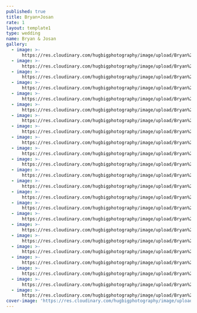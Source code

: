 ```yaml
---
published: true
title: Bryan+Josan
rate: 1
layout: template1
type: wedding
name: Bryan & Josan
gallery:
  - image: >-
      https://res.cloudinary.com/hugbigphotography/image/upload/Bryan%2BJosan/2.jpg
  - image: >-
      https://res.cloudinary.com/hugbigphotography/image/upload/Bryan%2BJosan/3.jpg
  - image: >-
      https://res.cloudinary.com/hugbigphotography/image/upload/Bryan%2BJosan/4.jpg
  - image: >-
      https://res.cloudinary.com/hugbigphotography/image/upload/Bryan%2BJosan/5.jpg
  - image: >-
      https://res.cloudinary.com/hugbigphotography/image/upload/Bryan%2BJosan/6.jpg
  - image: >-
      https://res.cloudinary.com/hugbigphotography/image/upload/Bryan%2BJosan/7.jpg
  - image: >-
      https://res.cloudinary.com/hugbigphotography/image/upload/Bryan%2BJosan/8.jpg
  - image: >-
      https://res.cloudinary.com/hugbigphotography/image/upload/Bryan%2BJosan/9.jpg
  - image: >-
      https://res.cloudinary.com/hugbigphotography/image/upload/Bryan%2BJosan/10.jpg
  - image: >-
      https://res.cloudinary.com/hugbigphotography/image/upload/Bryan%2BJosan/11.jpg
  - image: >-
      https://res.cloudinary.com/hugbigphotography/image/upload/Bryan%2BJosan/12.jpg
  - image: >-
      https://res.cloudinary.com/hugbigphotography/image/upload/Bryan%2BJosan/13.jpg
  - image: >-
      https://res.cloudinary.com/hugbigphotography/image/upload/Bryan%2BJosan/14.jpg
  - image: >-
      https://res.cloudinary.com/hugbigphotography/image/upload/Bryan%2BJosan/15.jpg
  - image: >-
      https://res.cloudinary.com/hugbigphotography/image/upload/Bryan%2BJosan/16.jpg
  - image: >-
      https://res.cloudinary.com/hugbigphotography/image/upload/Bryan%2BJosan/17.jpg
  - image: >-
      https://res.cloudinary.com/hugbigphotography/image/upload/Bryan%2BJosan/18.jpg
  - image: >-
      https://res.cloudinary.com/hugbigphotography/image/upload/Bryan%2BJosan/19.jpg
  - image: >-
      https://res.cloudinary.com/hugbigphotography/image/upload/Bryan%2BJosan/20.jpg
  - image: >-
      https://res.cloudinary.com/hugbigphotography/image/upload/Bryan%2BJosan/21.jpg
  - image: >-
      https://res.cloudinary.com/hugbigphotography/image/upload/Bryan%2BJosan/22.jpg
  - image: >-
      https://res.cloudinary.com/hugbigphotography/image/upload/Bryan%2BJosan/23.jpg
  - image: >-
      https://res.cloudinary.com/hugbigphotography/image/upload/Bryan%2BJosan/24.jpg
cover-image: 'https://res.cloudinary.com/hugbigphotography/image/upload/Bryan%2BJosan/1.jpg'
---
```

